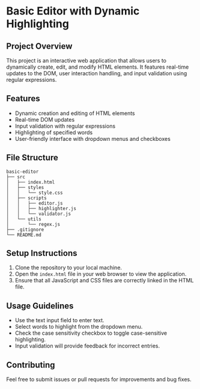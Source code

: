 # Basic Editor with Dynamic Highlighting

## Project Overview
This project is an interactive web application that allows users to dynamically create, edit, and modify HTML elements. It features real-time updates to the DOM, user interaction handling, and input validation using regular expressions.

## Features
- Dynamic creation and editing of HTML elements
- Real-time DOM updates
- Input validation with regular expressions
- Highlighting of specified words
- User-friendly interface with dropdown menus and checkboxes

## File Structure
```
basic-editor
├── src
│   ├── index.html
│   ├── styles
│   │   └── style.css
│   ├── scripts
│   │   ├── editor.js
│   │   ├── highlighter.js
│   │   └── validator.js
│   └── utils
│       └── regex.js
├── .gitignore
└── README.md
```

## Setup Instructions
1. Clone the repository to your local machine.
2. Open the `index.html` file in your web browser to view the application.
3. Ensure that all JavaScript and CSS files are correctly linked in the HTML file.

## Usage Guidelines
- Use the text input field to enter text.
- Select words to highlight from the dropdown menu.
- Check the case sensitivity checkbox to toggle case-sensitive highlighting.
- Input validation will provide feedback for incorrect entries.

## Contributing
Feel free to submit issues or pull requests for improvements and bug fixes.